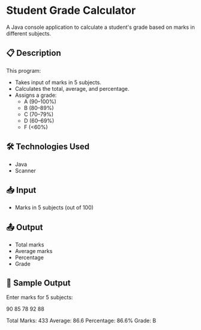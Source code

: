 
# Student Grade Calculator

A Java console application to calculate a student's grade based on marks in different subjects.

## 📋 Description

This program:
- Takes input of marks in 5 subjects.
- Calculates the total, average, and percentage.
- Assigns a grade:
  - A (90–100%)
  - B (80–89%)
  - C (70–79%)
  - D (60–69%)
  - F (<60%)

## 🛠️ Technologies Used
- Java
- Scanner

## 📥 Input
- Marks in 5 subjects (out of 100)

## 📤 Output
- Total marks
- Average marks
- Percentage
- Grade

## 🧪 Sample Output
Enter marks for 5 subjects:

90
85
78
92
88

Total Marks: 433
Average: 86.6
Percentage: 86.6%
Grade: B
